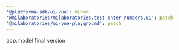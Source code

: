 ```yaml
---
'@platforma-sdk/ui-vue': minor
'@milaboratories/milaboratories.test-enter-numbers.ui': patch
'@milaboratories/ui-vue-playground': patch
---
```


app.model final version
